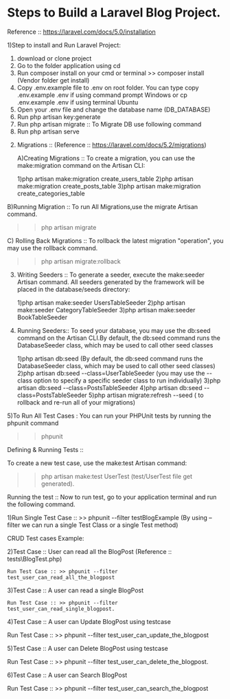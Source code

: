 # Steps to Build a Laravel Blog Project.

 Reference :: https://laravel.com/docs/5.0/installation 

1)Step to install and Run Laravel Project:

1. download or clone project
2. Go to the folder application using cd
3. Run composer install on your cmd or terminal  >> composer install (Vendor folder get install)
4. Copy .env.example file to .env on root folder. 
    You can type copy .env.example .env if using command prompt Windows 
     or cp .env.example .env if using terminal Ubuntu
5. Open your .env file and change the database name (DB_DATABASE)
6. Run php artisan key:generate
7. Run php artisan migrate :: To Migrate DB use following command
8. Run php artisan serve


2) Migrations :: (Reference :: https://laravel.com/docs/5.2/migrations)

   A)Creating Migrations :: To create a migration, you can use the make:migration command on the Artisan CLI:

   1)php artisan make:migration create_users_table
   2)php artisan make:migration create_posts_table
   3)php artisan make:migration create_categories_table

  B)Running Migration :: To run All Migrations,use the migrate Artisan command.
  
>>php artisan migrate 

 C) Rolling Back Migrations :: To rollback the latest migration "operation", you may use the rollback command.
>> php artisan migrate:rollback 


3) Writing Seeders ::  To generate a seeder, execute the make:seeder Artisan command. All seeders generated by the framework will be placed in the database/seeds directory:

	 1)php artisan make:seeder UsersTableSeeder
	 2)php artisan make:seeder CategoryTableSeeder
	 3)php artisan make:seeder BookTableSeeder

	 
4) Running Seeders:: To seed your database, you may use the db:seed command on the Artisan CLI.By default, the db:seed command runs the DatabaseSeeder class, which may be used to call other seed classes 

    1)php artisan db:seed	 (By default, the db:seed command runs the DatabaseSeeder class, which may be used to call other seed classes)
    2)php artisan db:seed --class=UserTableSeeder (you may use the --class option to specify a specific seeder class to run individually)
    3)php artisan db:seed --class=PostsTableSeeder
    4)php artisan db:seed --class=PostsTableSeeder
    5)php artisan migrate:refresh --seed ( to rollback and re-run all of your migrations)

 
5)To Run All Test Cases : You can run your PHPUnit tests by running the phpunit command
>> phpunit

 Defining & Running Tests ::

To create a new test case, use the make:test Artisan command:

>> php artisan make:test UserTest  (test/UserTest file get generated).

 Running the test ::
  Now to run test, go to your application terminal and run the following command.
  
  1)Run Single Test Case ::
     >> phpunit --filter testBlogExample  (By using –filter we can run a single Test Class or a single Test method)
	
   CRUD Test cases Example:
   
  2)Test Case ::  User can read all the BlogPost (Reference :: tests\BlogTest.php) 
  
    Run Test Case :: >> phpunit --filter test_user_can_read_all_the_blogpost 
	
  3)Test Case :: A user can read a single BlogPost	
  
    Run Test Case :: >> phpunit --filter test_user_can_read_single_blogpost.

  4)Test Case :: A user can Update BlogPost	using testcase
  
   Run Test Case :: >> phpunit --filter test_user_can_update_the_blogpost
  
  5)Test Case :: A user can Delete BlogPost	using testcase
  
   Run Test Case :: >> phpunit --filter test_user_can_delete_the_blogpost. 

  6)Test Case :: A user can Search BlogPost	
  
  Run Test Case :: >> phpunit --filter test_user_can_search_the_blogpost    
	







 


